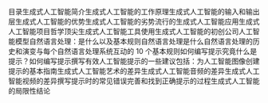 目录生成式人工智能简介生成式人工智能的工作原理生成式人工智能的输入和输出层生成式人工智能的优势生成式人工智能的劣势流行的生成式人工智能应用生成式人工智能项目哲学顶尖生成式人工智能工具使用生成式人工智能的初创公司人工智能模型自然语言处理：是什么以及基本规则自然语言处理是什么自然语言处理的历史和演变与每个自然语言处理系统互动的 10 个基本规则如何编写提示究竟什么是提示？如何编写提示撰写有效人工智能提示的一些建议包括：为人工智能图像创建提示的基本指南生成式人工智能艺术的差异生成式人工智能音频的差异生成式人工智能视频的差异撰写提示时的常见错误完善和找到正确提示的过程生成式人工智能的局限性结论
